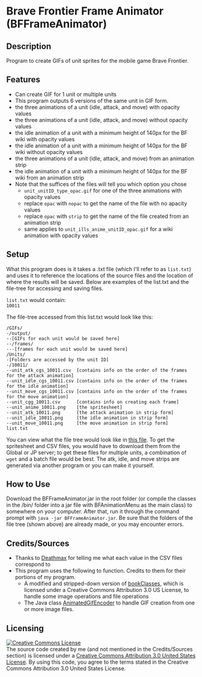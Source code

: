 # Brave Frontier Frame Animator (BFFrameAnimator)

## Description
Program to create GIFs of unit sprites for the mobile game Brave Frontier.

## Features
* Can create GIF for 1 unit or multiple units
* This program outputs 6 versions of the same unit in GIF form.
 * the three animations of a unit (idle, attack, and move) with opacity values
 * the three animations of a unit (idle, attack, and move) without opacity values
 * the idle animation of a unit with a minimum height of 140px for the BF wiki with opacity values
 * the idle animation of a unit with a minimum height of 140px for the BF wiki without opacity values
 * the three animations of a unit (idle, attack, and move) from an animation strip
 * the idle animation of a unit with a minimum height of 140px for the BF wiki from an animation strip
 * Note that the suffices of the files will tell you which option you chose
    * `unit_unitID_type_opac.gif` for one of the three animations with opacity values
     * replace `opac` with `nopac` to get the name of the file with no apacity values
     * replace `opac` with `strip` to get the name of the file created from an animation strip
    * same applies to `unit_ills_anime_unitID_opac.gif` for a wiki animation with opacity values

## Setup
What this program does is it takes a .txt file (which I'll refer to as `list.txt`) and uses it to reference the locations of the source files and the location of where the results will be saved. Below are examples of the list.txt and the file-tree for accessing and saving files.

`list.txt` would contain:  
`10011`

The file-tree accessed from this list.txt would look like this:
```
/GIFs/
-/output/
--[GIFs for each unit would be saved here]
--/frames/
---[frames for each unit would be saved here]
/Units/
-[Folders are accessed by the unit ID]
-/10011/
--unit_atk_cgs_10011.csv  [contains info on the order of the frames for the attack animation]
--unit_idle_cgs_10011.csv [contains info on the order of the frames for the idle animation]
--unit_move_cgs_10011.csv [contains info on the order of the frames for the move animation]
--unit_cgg_10011.csv      [contains info on creating each frame]
--unit_anime_10011.png    [the spritesheet]
--unit_atk_10011.png      [the attack animation in strip form]
--unit_idle_10011.png     [the idle animation in strip form]
--unit_move_10011.png     [the move animation in strip form]
list.txt
```
You can view what the file tree would look like in [this file](https://www.dropbox.com/s/ov16bzl62xdtgio/example.zip?dl=0 "example.zip").
To get the spritesheet and CSV files, you would have to download them from the Global or JP server; to get these files for multiple units, a combination of `wget` and a batch file would be best. The atk, idle, and move strips are generated via another program or you can make it yourself.

## How to Use
Download the BFFrameAnimator.jar in the root folder (or compile the classes in the /bin/ folder into a jar file with BFAnimationMenu as the main class) to somewhere on your computer. After that, run it through the command prompt with `java -jar BFFrameAnimator.jar`. Be sure that the folders of the file tree (shown above) are already made, or you may encounter errors.

## Credits/Sources
* Thanks to [Deathmax](https://github.com/Deathmax/) for telling me what each value in the CSV files correspond to
* This program uses the following to function. Credits to them for their portions of my program.
  * A modified and stripped-down version of [bookClasses](http://home.cc.gatech.edu/TeaParty/47), which is licensed under a Creative Commons Attribution 3.0 US License, to handle some image operations and file operations
  * The Java class [AnimatedGifEncoder](http://www.java2s.com/Code/Java/2D-Graphics-GUI/AnimatedGifEncoder.htm) to handle GIF creation from one or more image files.

## Licensing

<a rel="license" href="http://creativecommons.org/licenses/by/3.0/us/"><img alt="Creative Commons License" style="border-width:0" src="https://i.creativecommons.org/l/by/3.0/us/88x31.png" /></a><br />The source code created by me (and not mentioned in the Credits/Sources section) is licensed under a <a rel="license" href="http://creativecommons.org/licenses/by/3.0/us/">Creative Commons Attribution 3.0 United States License</a>. By using this code, you agree to the terms stated in the Creative Commons Attribution 3.0 United States License.
